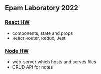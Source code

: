 ## Epam Laboratory 2022 

### [React HW](https://github.com/SKindij/Epam-Lab-2022-React-TS-Node/tree/main/React)

+ components, state and props
+ React Router, Redux, Jest


### [Node HW](https://github.com/SKindij/Epam-Lab-2022-React-TS-Node/tree/main/Node)

+ web-server which hosts and serves files
+ CRUD API for notes


